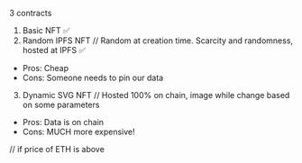 3 contracts

1. Basic NFT ✅
2. Random IPFS NFT // Random at creation time. Scarcity and randomness, hosted at IPFS ✅
- Pros: Cheap
- Cons: Someone needs to pin our data
3. Dynamic SVG NFT // Hosted 100% on chain, image while change based on some parameters
- Pros: Data is on chain
- Cons: MUCH more expensive!

// if price of ETH is above 